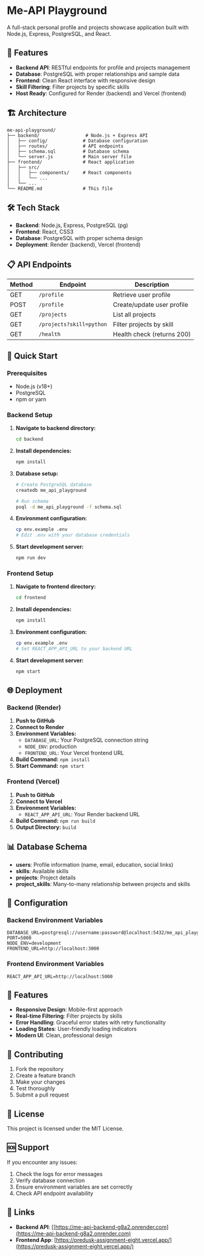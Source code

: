 # Me-API Playground

A full-stack personal profile and projects showcase application built with Node.js, Express, PostgreSQL, and React.

## 🚀 Features

- **Backend API**: RESTful endpoints for profile and projects management
- **Database**: PostgreSQL with proper relationships and sample data
- **Frontend**: Clean React interface with responsive design
- **Skill Filtering**: Filter projects by specific skills
- **Host Ready**: Configured for Render (backend) and Vercel (frontend)

## 🏗️ Architecture

```
me-api-playground/
├── backend/                 # Node.js + Express API
│   ├── config/             # Database configuration
│   ├── routes/             # API endpoints
│   ├── schema.sql          # Database schema
│   └── server.js           # Main server file
├── frontend/               # React application
│   ├── src/
│   │   ├── components/     # React components
│   │   └── ...
│   └── ...
└── README.md               # This file
```

## 🛠️ Tech Stack

- **Backend**: Node.js, Express, PostgreSQL (pg)
- **Frontend**: React, CSS3
- **Database**: PostgreSQL with proper schema design
- **Deployment**: Render (backend), Vercel (frontend)

## 📋 API Endpoints

| Method | Endpoint | Description |
|--------|----------|-------------|
| GET | `/profile` | Retrieve user profile |
| POST | `/profile` | Create/update user profile |
| GET | `/projects` | List all projects |
| GET | `/projects?skill=python` | Filter projects by skill |
| GET | `/health` | Health check (returns 200) |

## 🚀 Quick Start

### Prerequisites

- Node.js (v18+)
- PostgreSQL
- npm or yarn

### Backend Setup

1. **Navigate to backend directory:**
   ```bash
   cd backend
   ```

2. **Install dependencies:**
   ```bash
   npm install
   ```

3. **Database setup:**
   ```bash
   # Create PostgreSQL database
   createdb me_api_playground
   
   # Run schema
   psql -d me_api_playground -f schema.sql
   ```

4. **Environment configuration:**
   ```bash
   cp env.example .env
   # Edit .env with your database credentials
   ```

5. **Start development server:**
   ```bash
   npm run dev
   ```

### Frontend Setup

1. **Navigate to frontend directory:**
   ```bash
   cd frontend
   ```

2. **Install dependencies:**
   ```bash
   npm install
   ```

3. **Environment configuration:**
   ```bash
   cp env.example .env
   # Set REACT_APP_API_URL to your backend URL
   ```

4. **Start development server:**
   ```bash
   npm start
   ```

## 🌐 Deployment

### Backend (Render)

1. **Push to GitHub**
2. **Connect to Render**
3. **Environment Variables:**
   - `DATABASE_URL`: Your PostgreSQL connection string
   - `NODE_ENV`: production
   - `FRONTEND_URL`: Your Vercel frontend URL
4. **Build Command:** `npm install`
5. **Start Command:** `npm start`

### Frontend (Vercel)

1. **Push to GitHub**
2. **Connect to Vercel**
3. **Environment Variables:**
   - `REACT_APP_API_URL`: Your Render backend URL
4. **Build Command:** `npm run build`
5. **Output Directory:** `build`

## 📊 Database Schema

- **users**: Profile information (name, email, education, social links)
- **skills**: Available skills
- **projects**: Project details
- **project_skills**: Many-to-many relationship between projects and skills

## 🔧 Configuration

### Backend Environment Variables

```env
DATABASE_URL=postgresql://username:password@localhost:5432/me_api_playground
PORT=5000
NODE_ENV=development
FRONTEND_URL=http://localhost:3000
```

### Frontend Environment Variables

```env
REACT_APP_API_URL=http://localhost:5000
```

## 📱 Features

- **Responsive Design**: Mobile-first approach
- **Real-time Filtering**: Filter projects by skills
- **Error Handling**: Graceful error states with retry functionality
- **Loading States**: User-friendly loading indicators
- **Modern UI**: Clean, professional design

## 🤝 Contributing

1. Fork the repository
2. Create a feature branch
3. Make your changes
4. Test thoroughly
5. Submit a pull request

## 📄 License

This project is licensed under the MIT License.

## 🆘 Support

If you encounter any issues:

1. Check the logs for error messages
2. Verify database connection
3. Ensure environment variables are set correctly
4. Check API endpoint availability

## 🔗 Links

- **Backend API**: [[https://me-api-backend-g8a2.onrender.com](https://me-api-backend-g8a2.onrender.com)
- **Frontend App**: [https://predusk-assignment-eight.vercel.app/](https://predusk-assignment-eight.vercel.app/)

